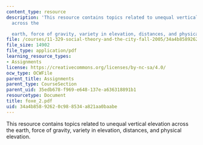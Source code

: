 ```yaml
---
content_type: resource
description: 'This resource contains topics related to unequal vertical elevation
  across the

  earth, force of gravity, variety in elevation, distances, and physical elevation.'
file: /courses/11-329-social-theory-and-the-city-fall-2005/34a4b85892620c988534a821aa0baabe_foxe_2.pdf
file_size: 14902
file_type: application/pdf
learning_resource_types:
- Assignments
license: https://creativecommons.org/licenses/by-nc-sa/4.0/
ocw_type: OCWFile
parent_title: Assignments
parent_type: CourseSection
parent_uid: 35edb678-f969-e648-137e-a636318891b1
resourcetype: Document
title: foxe_2.pdf
uid: 34a4b858-9262-0c98-8534-a821aa0baabe
---
```

This resource contains topics related to unequal vertical elevation across the
earth, force of gravity, variety in elevation, distances, and physical elevation.